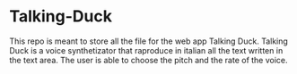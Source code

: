# Talking-Duck

This repo is meant to store all the file for the web app Talking Duck.
Talking Duck is a voice synthetizator that raproduce in italian all the text written in the text area.
The user is able to choose the pitch and the rate of the voice.
